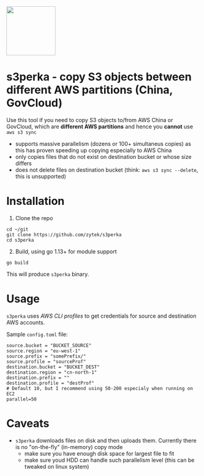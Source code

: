 <img src="https://cdn.onlinewebfonts.com/svg/img_535582.png" width="128" height="128">

# s3perka - copy S3 objects between different AWS partitions (China, GovCloud)

Use this tool if you need to copy S3 objects to/from AWS China or GovCloud, which 
are **different AWS partitions** and hence you **cannot** use `aws s3 sync`

* supports massive parallelism (dozens or 100+ simultaneus copies) as this has proven speeding up copying especially to AWS China
* only copies files that do not exist on destination bucket or whose size differs
* does not delete files on destination bucket (think: `aws s3 sync --delete`, this is unsupported)

# Installation

1. Clone the repo
```
cd ~/git
git clone https://github.com/zytek/s3perka
cd s3perka
```
2.  Build, using go 1.13+ for module support

```go build```

This will produce `s3perka` binary.

# Usage

`s3perka` uses *AWS CLI profiles* to get credentials for source and destination AWS accounts. 

Sample `config.toml` file:
```
source.bucket = "BUCKET_SOURCE"
source.region = "eu-west-1"
source.prefix = "somePrefix/"
source.profile = "sourceProf"
destination.bucket = "BUCKET_DEST"
destination.region = "cn-north-1"
destination.prefix = ""
destination.profile = "destProf"
# Default 10, but I recommend using 50-200 especialy when running on EC2
parallel=50
```

# Caveats

* `s3perka` downloads files on disk and then uploads them. Currently there is no "on-the-fly" (in-memory) copy mode
  * make sure you have enough disk space for largest file to fit
  * make sure youd HDD can handle such parallelism level (this can be tweaked on linux system) 
